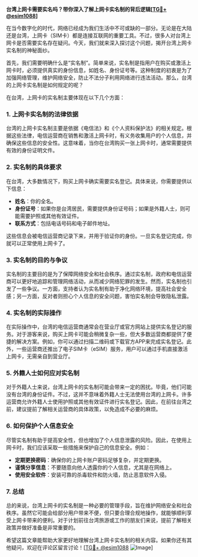 **台湾上网卡需要实名吗？带你深入了解上网卡实名制的背后逻辑[[TG💪+ @esim1088](https://t.me/s/esim1088)]**

在当今数字化的时代，网络已经成为我们生活中不可或缺的一部分。无论是在大陆还是台湾，上网卡（SIM卡）都是连接互联网的重要工具。不过，很多人对台湾上网卡是否需要实名存在疑问。今天，我们就来深入探讨这个问题，揭开台湾上网卡实名制的神秘面纱。

首先，我们需要明确什么是“实名制”。简单来说，实名制是指用户在购买或激活上网卡时，必须提供真实的身份信息，如姓名、身份证号等。这种制度的初衷是为了加强网络管理，维护网络安全，防止不法分子利用网络进行违法活动。那么，台湾的上网卡实名制是如何规定的呢？

在台湾，上网卡的实名制主要体现在以下几个方面：

### 1. 上网卡实名制的法律依据

台湾的上网卡实名制主要是依据《电信法》和《个人资料保护法》的相关规定。根据这些法律，电信运营商在销售和激活上网卡时，有义务收集用户的个人信息，并确保这些信息的安全性。这意味着，当你在台湾购买一张上网卡时，通常需要提供有效的身份证明文件。

### 2. 实名制的具体要求

在台湾，大多数情况下，购买上网卡确实需要实名登记。具体来说，你需要提供以下信息：

- **姓名**：你的全名。
- **身份证号**：如果你是台湾居民，需要提供身份证号码；如果是外籍人士，则可能需要护照或其他有效证件。
- **联系方式**：包括电话号码和电子邮件地址。

这些信息会被电信运营商记录下来，并用于验证你的身份。一旦实名登记完成，你就可以正常使用上网卡了。

### 3. 实名制的目的与争议

实名制的主要目的是为了保障网络安全和社会秩序。通过实名制，政府和电信运营商可以更好地追踪和管理网络活动，从而减少网络犯罪的发生。然而，实名制也引发了一些争议。一方面，支持者认为实名制有助于净化网络环境，提高社会安全感；另一方面，反对者则担心个人信息的安全问题，害怕实名制会导致隐私泄露。

### 4. 实名制的实际操作

在实际操作中，台湾的电信运营商通常会在营业厅或官方网站上提供实名登记的服务。对于游客来说，购买上网卡可能会稍微复杂一些，但大多数运营商都提供了便捷的解决方案。例如，你可以通过扫描二维码或下载官方APP来完成实名登记。此外，一些运营商还推出了电子SIM卡（eSIM）服务，用户可以通过手机直接激活上网卡，无需亲自到营业厅。

### 5. 外籍人士如何应对实名制

对于外籍人士来说，台湾上网卡的实名制可能会带来一定的困扰。毕竟，他们可能没有台湾的身份证件。不过，这并不意味着外籍人士无法使用台湾的上网卡。许多运营商允许外籍人士使用护照或其他有效证件进行实名登记。因此，在前往台湾之前，建议提前了解相关运营商的具体政策，以免造成不必要的麻烦。

### 6. 如何保护个人信息安全

尽管实名制有助于提高安全性，但也增加了个人信息泄露的风险。因此，在使用上网卡时，我们应该采取一些措施来保护自己的信息安全。例如：

- **定期更换密码**：确保你的上网卡账户密码足够复杂，并定期更换。
- **谨慎分享信息**：不要随意向他人透露你的个人信息，尤其是在网络上。
- **使用安全软件**：安装可靠的杀毒软件和防火墙，防止恶意软件入侵。

### 7. 总结

总的来说，台湾上网卡的实名制是一种必要的管理手段，旨在维护网络安全和社会秩序。虽然它可能会给部分用户带来不便，但只要合理合规地操作，就能够顺利享受上网卡带来的便利。对于计划前往台湾旅游或工作的朋友们来说，提前了解相关政策并做好准备是非常重要的。

希望这篇文章能帮助大家更好地理解台湾上网卡实名制的相关内容。如果你还有其他疑问，欢迎在评论区留言讨论！[[TG💪+ @esim1088](https://t.me/s/esim1088) ![Image](https://i.postimg.cc/4NQfJmqS/Snipaste-2025-05-13-00-14-12.png)]